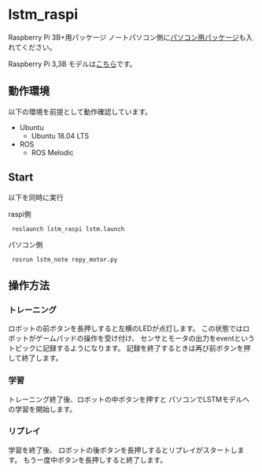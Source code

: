 # lstm_raspi

Raspberry Pi 3B+用パッケージ
ノートパソコン側に[パソコン用パッケージ](https://github.com/shotasoyama/lstm_note.git)も入れてください。

Raspberry Pi 3,3B  モデルは[こちら](https://github.com/shotasoyama/lstm)です。


## 動作環境

以下の環境を前提として動作確認しています。

* Ubuntu
  * Ubuntu 18.04 LTS
* ROS
  * ROS Melodic

## Start

以下を同時に実行

raspi側
```
 roslaunch lstm_raspi lstm.launch
```

パソコン側
```
 rosrun lstm_note repy_motor.py 
```

## 操作方法

### トレーニング

ロボットの前ボタンを長押しすると左横のLEDが点灯します。
この状態ではロボットがゲームパッドの操作を受け付け、
センサとモータの出力をeventというトピックに記録するようになります。
記録を終了するときは再び前ボタンを押して終了します。

### 学習

トレーニング終了後、ロボットの中ボタンを押すと
パソコンでLSTMモデルへの学習を開始します。

### リプレイ

学習を終了後、
ロボットの後ボタンを長押しするとリプレイがスタートします。
もう一度中ボタンを長押しすると終了します。


